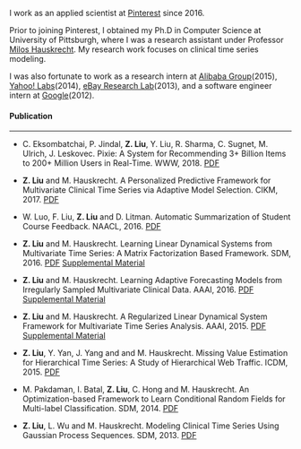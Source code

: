 I work as an applied scientist at [Pinterest](https://www.pinterest.com) since 2016.  

Prior to joining Pinterest, I obtained my Ph.D in Computer Science at University of Pittsburgh, where I was a research assistant under Professor [Milos Hauskrecht](http://people.cs.pitt.edu/~milos/). My research work focuses on clinical time series modeling. 

I was also fortunate to work as a research intern at [Alibaba Group](http://data.alibaba.com/)(2015), [Yahoo! Labs](http://labs.yahoo.com/)(2014), [eBay Research Lab](http://labs.ebay.com/)(2013), and a software engineer intern at [Google](http://www.google.com/)(2012).


#### Publication
* * *

* C. Eksombatchai, P. Jindal, **Z. Liu**, Y. Liu, R. Sharma, C. Sugnet, M. Ulrich, J. Leskovec. Pixie: A System for Recommending 3+ Billion Items to 200+ Million Users in Real-Time. WWW, 2018. <a href="{{ site.baseurl }}/download/" class="button button-blue button-small">PDF</a> 

* **Z. Liu** and M. Hauskrecht. A Personalized Predictive Framework for Multivariate Clinical Time Series via Adaptive Model Selection. CIKM, 2017. <a href="{{ site.baseurl }}/download/cikm2017.pdf" class="button button-blue button-small">PDF</a> 

* W. Luo, F. Liu, **Z. Liu** and D. Litman. Automatic Summarization of Student Course Feedback. NAACL, 2016. <a href="{{ site.baseurl }}/download/" class="button button-blue button-small">PDF</a>

* **Z. Liu** and M. Hauskrecht. Learning Linear Dynamical Systems from Multivariate Time Series: A Matrix Factorization Based Framework. SDM, 2016. <a href="{{ site.baseurl }}/download/sdm2016.pdf" class="button button-blue button-small">PDF</a> <a href="{{ site.baseurl }}/download/sdm2016_sup.pdf" class="button button-blue button-small">Supplemental Material</a> 

* **Z. Liu** and M. Hauskrecht. Learning Adaptive Forecasting Models from Irregularly Sampled Multivariate Clinical Data. AAAI, 2016. <a href="{{ site.baseurl }}/download/aaai2016_revision.pdf" class="button button-blue button-small">PDF</a> <a href="{{ site.baseurl }}/download/aaai2016_sup.pdf" class="button button-blue button-small">Supplemental Material</a> 

* **Z. Liu** and M. Hauskrecht. A Regularized Linear Dynamical System Framework for Multivariate Time Series Analysis. AAAI, 2015. <a href="{{ site.baseurl }}/download/aaai2015.pdf" class="button button-blue button-small">PDF</a> <a href="{{ site.baseurl }}/download/aaai2015_sup.pdf" class="button button-blue button-small">Supplemental Material</a> 

* **Z. Liu**, Y. Yan, J. Yang and and M. Hauskrecht. Missing Value Estimation for Hierarchical Time Series: A Study of Hierarchical Web Traffic. ICDM, 2015. <a href="{{ site.baseurl }}/download/icdm2015.pdf" class="button button-blue button-small">PDF</a> 

* M. Pakdaman, I. Batal, **Z. Liu**, C. Hong and M. Hauskrecht. An Optimization-based Framework to Learn Conditional Random Fields for Multi-label Classification. SDM, 2014. <a href="{{ site.baseurl }}/download/sdm2014.pdf" class="button button-blue button-small">PDF</a>

* **Z. Liu**, L. Wu and M. Hauskrecht. Modeling Clinical Time Series Using Gaussian Process Sequences. SDM, 2013. <a href="{{ site.baseurl }}/download/sdm2013.pdf" class="button button-blue button-small">PDF</a> 

